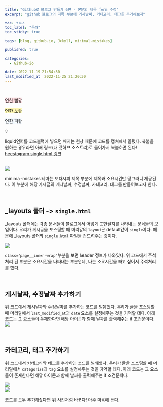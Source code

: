 ```yaml
---
title: "Github로 블로그 만들기 6편 - 본문의 제목 form 수정"
excerpt: "github 블로그의 제목 부분에 게시날짜, 카테고리, 태그를 추가해보자"

toc: true
toc_label: "목차"
toc_sticky: true

tags: [blog, github.io, Jekyll, minimal-mistakes]

published: true

categories:
  - Github-io

date: 2022-11-19 21:54:30
last_modified_at: 2022-11-25 21:20:30
---
```


<br>

<mark style='background-color: #ffdce0'> 연한 빨강 </mark>

<mark style='background-color: #fff5b1'> 연한 노랑 </mark>

<mark style='background-color: #f1f8ff'> 연한 파랑 </mark>


<div class="notice--primary" markdown="1">
💡 

liquid언어를 코드블럭에 넣으면 깨지는 현상 때문에 코드를 캡쳐해서 올렸다. 복붙을 원하는 경우라면 아래 링크(내 깃허브 소스트리)로 들어가서 복붙하면 된다! 
<br>
[heestogram single.html 링크](https://github.com/heestogram/heestogram.github.io/blob/master/_layouts/single.html)

</div>

<br>





<img src = "https://user-images.githubusercontent.com/115082062/202851909-da34005a-c1c0-44b0-87ae-f11407620d10.JPG">

minimal-mistakes 테마는 보다시피 제목 부분에 제목과 소요시간만 덩그러니 제공된다. 이 부분에 해당 게시글의 게시날짜, 수정날짜, 카테고리, 태그를 만들어보고자 한다.

<br>

## &#95;layouts 폴더 -> `single.html`

&#95;layouts 폴더에는 각종 문서들이 블로그에서 어떻게 표현될지를 나타내는 문서들의 모임이다. 우리가 게시글을 포스팅할 때 머리말의 `layout`은 default값이 `single`이다. 때문에 &#95;layouts 폴더의 `single.html` 파일을 건드려주는 것이다.



<img src="https://user-images.githubusercontent.com/115082062/203985279-34e36d47-83de-48e5-93b1-0cd117f6c8cd.JPG">

`class="page__inner-wrap"`부분을 보면 header 정보가 나와있다. 위 코드에서 주석처리 된 부분은 소요시간을 나타내는 부분인데, 나는 소요시간을 빼고 싶어서 주석처리를 했다.

<br>

## 게시날짜, 수정날짜 추가하기
위 코드에서 게시날짜와 수정날짜를 추가하는 코드를 발췌했다. 우리가 글을 포스팅할 때 머리말에서 `last_modified_at`과 `date` 요소를 설정해주는 것을 기억할 테다. 아래 코드는 그 요소들이 존재한다면 해당 아이콘과 함께 날짜를 출력해주는 if 조건문이다.
<br>
<img src="https://user-images.githubusercontent.com/115082062/203985475-c860731b-ba4a-4142-bc01-70aa7269b57f.JPG">


<br>

## 카테고리, 태그 추가하기
위 코드에서 카테고리와 태그를 추가하는 코드를 발췌했다. 우리가 글을 포스팅할 때 머리말에서 `categories`과 `tag` 요소를 설정해주는 것을 기억할 테다. 아래 코드는 그 요소들이 존재한다면 해당 아이콘과 함께 날짜를 출력해주는 if 조건문이다.

<img src="https://user-images.githubusercontent.com/115082062/203985586-529ec865-8d40-40bc-b9a9-22fa2bdc128e.JPG">

<br>

<img src="https://user-images.githubusercontent.com/115082062/202852888-47c79e61-6388-497d-996b-52864f8387b2.JPG">

코드를 모두 추가해줬다면 위 사진처럼 바뀐다! 아주 마음에 든다.

<br>

